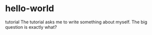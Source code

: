 # hello-world
tutorial
The tutorial asks me to write something about myself. The big question is exactly what?
